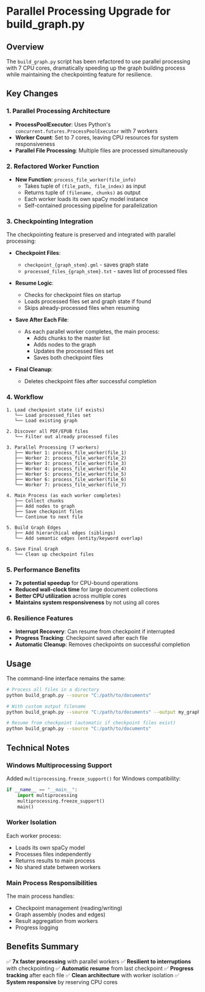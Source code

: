 # Parallel Processing Upgrade for build_graph.py

## Overview
The `build_graph.py` script has been refactored to use parallel processing with 7 CPU cores, dramatically speeding up the graph building process while maintaining the checkpointing feature for resilience.

## Key Changes

### 1. Parallel Processing Architecture
- **ProcessPoolExecutor**: Uses Python's `concurrent.futures.ProcessPoolExecutor` with 7 workers
- **Worker Count**: Set to 7 cores, leaving CPU resources for system responsiveness
- **Parallel File Processing**: Multiple files are processed simultaneously

### 2. Refactored Worker Function
- **New Function**: `process_file_worker(file_info)`
  - Takes tuple of `(file_path, file_index)` as input
  - Returns tuple of `(filename, chunks)` as output
  - Each worker loads its own spaCy model instance
  - Self-contained processing pipeline for parallelization

### 3. Checkpointing Integration
The checkpointing feature is preserved and integrated with parallel processing:
- **Checkpoint Files**:
  - `checkpoint_{graph_stem}.gml` - saves graph state
  - `processed_files_{graph_stem}.txt` - saves list of processed files

- **Resume Logic**:
  - Checks for checkpoint files on startup
  - Loads processed files set and graph state if found
  - Skips already-processed files when resuming

- **Save After Each File**:
  - As each parallel worker completes, the main process:
    - Adds chunks to the master list
    - Adds nodes to the graph
    - Updates the processed files set
    - Saves both checkpoint files

- **Final Cleanup**:
  - Deletes checkpoint files after successful completion

### 4. Workflow

```
1. Load checkpoint state (if exists)
   └── Load processed_files set
   └── Load existing graph

2. Discover all PDF/EPUB files
   └── Filter out already processed files

3. Parallel Processing (7 workers)
   ├── Worker 1: process_file_worker(file_1)
   ├── Worker 2: process_file_worker(file_2)
   ├── Worker 3: process_file_worker(file_3)
   ├── Worker 4: process_file_worker(file_4)
   ├── Worker 5: process_file_worker(file_5)
   ├── Worker 6: process_file_worker(file_6)
   └── Worker 7: process_file_worker(file_7)

4. Main Process (as each worker completes)
   ├── Collect chunks
   ├── Add nodes to graph
   ├── Save checkpoint files
   └── Continue to next file

5. Build Graph Edges
   ├── Add hierarchical edges (siblings)
   └── Add semantic edges (entity/keyword overlap)

6. Save Final Graph
   └── Clean up checkpoint files
```

### 5. Performance Benefits
- **7x potential speedup** for CPU-bound operations
- **Reduced wall-clock time** for large document collections
- **Better CPU utilization** across multiple cores
- **Maintains system responsiveness** by not using all cores

### 6. Resilience Features
- **Interrupt Recovery**: Can resume from checkpoint if interrupted
- **Progress Tracking**: Checkpoint saved after each file
- **Automatic Cleanup**: Removes checkpoints on successful completion

## Usage

The command-line interface remains the same:

```bash
# Process all files in a directory
python build_graph.py --source "C:/path/to/documents"

# With custom output filename
python build_graph.py --source "C:/path/to/documents" --output my_graph.gml

# Resume from checkpoint (automatic if checkpoint files exist)
python build_graph.py --source "C:/path/to/documents"
```

## Technical Notes

### Windows Multiprocessing Support
Added `multiprocessing.freeze_support()` for Windows compatibility:
```python
if __name__ == "__main__":
    import multiprocessing
    multiprocessing.freeze_support()
    main()
```

### Worker Isolation
Each worker process:
- Loads its own spaCy model
- Processes files independently
- Returns results to main process
- No shared state between workers

### Main Process Responsibilities
The main process handles:
- Checkpoint management (reading/writing)
- Graph assembly (nodes and edges)
- Result aggregation from workers
- Progress logging

## Benefits Summary
✅ **7x faster processing** with parallel workers
✅ **Resilient to interruptions** with checkpointing
✅ **Automatic resume** from last checkpoint
✅ **Progress tracking** after each file
✅ **Clean architecture** with worker isolation
✅ **System responsive** by reserving CPU cores
